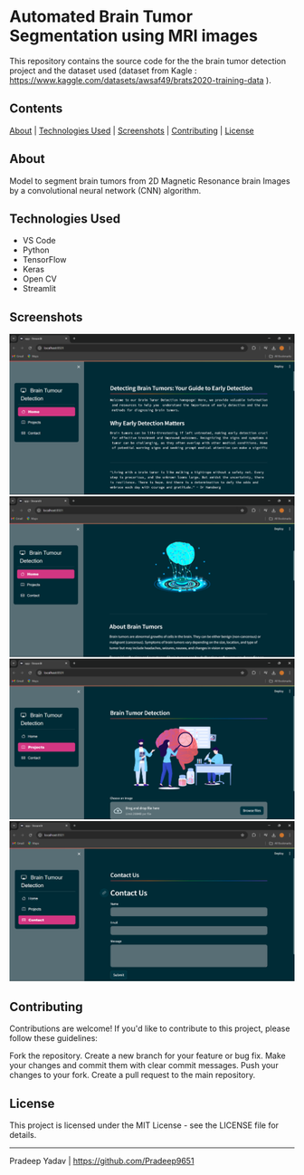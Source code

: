 # Automated Brain Tumor Segmentation using MRI images

This repository contains the source code for the the brain tumor detection project and the dataset used (dataset from Kagle : https://www.kaggle.com/datasets/awsaf49/brats2020-training-data ).

## Contents

[About](#about) | [Technologies Used](#technologies-used) | [Screenshots](#screenshots) | [Contributing](#contributing) | [License](#license)

## About

Model to segment brain tumors from 2D Magnetic Resonance brain Images by a convolutional neural network (CNN) algorithm.

## Technologies Used

- VS Code
- Python
- TensorFlow
- Keras
- Open CV
- Streamlit

## Screenshots

![1](https://github.com/Pradeep9651/Brain_tumor/blob/master/Screenshot%202024-08-11%20123139.png)
![1](https://github.com/Pradeep9651/Brain_tumor/blob/master/Screenshot%202024-08-11%20123159.png)
![1](https://github.com/Pradeep9651/Brain_tumor/blob/master/Screenshot%202024-08-11%20123221.png)
![1](https://github.com/Pradeep9651/Brain_tumor/blob/master/Screenshot%202024-08-11%20123229.png)


## Contributing
Contributions are welcome! If you'd like to contribute to this project, please follow these guidelines:

  Fork the repository.
  Create a new branch for your feature or bug fix.
  Make your changes and commit them with clear commit messages.
  Push your changes to your fork.
  Create a pull request to the main repository.
  
## License
This project is licensed under the MIT License - see the LICENSE file for details.
***

Pradeep Yadav | https://github.com/Pradeep9651
